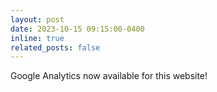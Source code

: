 ```yaml
---
layout: post
date: 2023-10-15 09:15:00-0400
inline: true
related_posts: false
---
```


Google Analytics now available for this website!
